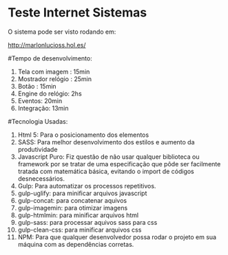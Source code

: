 # Teste Internet Sistemas

O sistema pode ser visto rodando em:

http://marlonlucioss.hol.es/

#Tempo de desenvolvimento:

1. Tela com imagem : 15min
2. Mostrador relógio : 25min
3. Botão : 15min
4. Engine do relógio: 2hs
5. Eventos: 20min
6. Integração: 13min

#Tecnologia Usadas:

1. Html 5: Para o posicionamento dos elementos
2. SASS: Para melhor desenvolvimento dos estilos e aumento da produtividade
3. Javascript Puro: Fiz questão de não usar qualquer biblioteca ou framework por se tratar de uma especificação que pôde ser facilmente tratada com matemática básica, evitando o import de códigos desnecessários.
4. Gulp: Para automatizar os processos repetitivos.
5. gulp-uglify: para minificar arquivos javascript
6. gulp-concat: para concatenar aquivos
7. gulp-imagemin: para otimizar imagens
8. gulp-htmlmin: para minificar arquivos html
9. gulp-sass: para processar aquivos sass para css
10. gulp-clean-css: para minificar arquivos css
11. NPM: Para que qualquer desenvolvedor possa rodar o projeto em sua máquina com as dependências corretas.